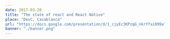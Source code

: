 ```yaml
---
date: 2017-03-28
title: "The state of react and React Native"
place: "DevC, Casablanca"
url: "https://docs.google.com/presentation/d/1_cjyEc3KPzqG_nkrYfai099aTB8RYYv8Qgw8yOJxT5E/edit#slide=id.gc6f980f91_0_0"
banner: "./banner.png"
---
```


